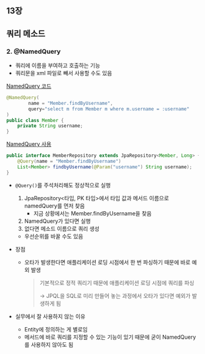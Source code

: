 ## 13장

## 쿼리 메소드
### 2. @NamedQuery
- 쿼리에 이름을 부여하고 호출하는 기능
- 쿼리문을 xml 파일로 빼서 사용할 수도 있음

[NamedQuery 코드](https://github.com/sseen2/data-jpa-study/blob/5c1a4c2f4295bf9c5a375f2e830e784cef35eb74/src/main/java/study/data_jpa/entity/Member.java#L21-L24)
```java
@NamedQuery(
        name = "Member.findByUsername",
        query="select m from Member m where m.username = :username"
)
public class Member {
    private String username;
}
```
[NamedQuery 사용](https://github.com/sseen2/data-jpa-study/blob/5c1a4c2f4295bf9c5a375f2e830e784cef35eb74/src/main/java/study/data_jpa/repository/MemberRepository.java#L14-L15)
```java
public interface MemberRepository extends JpaRepository<Member, Long> {
    @Query(name = "Member.findByUsername")
    List<Member> findbyUsername(@Param("username") String username);
}
```
- `@Query()`를 주석처리해도 정상적으로 실행
  1. JpaRepository<타입, PK 타입>에서 타입 값과 메서드 이름으로 namedQuery를 먼저 찾음
     - 지금 상황에서는 Member.findByUsername을 찾음
  2. NamedQuery가 있다면 실행
  3. 없다면 메소드 이름으로 쿼리 생성
  - 우선순위를 바꿀 수도 있음

- 장점
  - 오타가 발생한다면 애플리케이션 로딩 시점에서 한 번 파싱하기 때문에 바로 예외 발생
    > 기본적으로 정적 쿼리기 때문에 애플리케이션 로딩 시점에 쿼리를 파싱
    > 
    > -> JPQL을 SQL로 미리 만들어 놓는 과정에서 오타가 있다면 예외가 발생하게 됨

- 실무에서 잘 사용하지 않는 이유
    - Entity에 정의하는 게 별로임
    - 메서드에 바로 쿼리를 지정할 수 있는 기능이 있기 때문에 굳이 NamedQuery를 사용하지 않아도 됨
